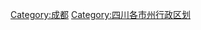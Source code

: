 [Category:成都](https://zh.wikipedia.org/wiki/Category:成都 "wikilink") [Category:四川各市州行政区划](https://zh.wikipedia.org/wiki/Category:四川各市州行政区划 "wikilink")